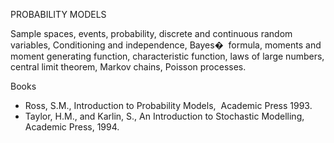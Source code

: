 ---
---


PROBABILITY MODELS

Sample spaces, events, probability, discrete and continuous random variables,
Conditioning and independence, Bayes�  formula, moments and moment generating
function, characteristic function, laws of large numbers, central limit
theorem, Markov chains, Poisson processes.
 

Books

* Ross, S.M., Introduction to Probability Models,  Academic Press 1993.
* Taylor, H.M., and Karlin, S., An Introduction to Stochastic Modelling,
  Academic Press, 1994.

